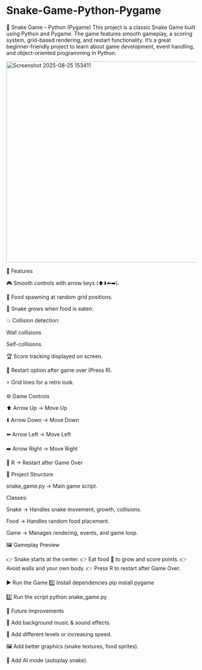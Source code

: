 # Snake-Game-Python-Pygame
🐍 Snake Game – Python (Pygame) This project is a classic Snake Game built using Python and Pygame. The game features smooth gameplay, a scoring system, grid-based rendering, and restart functionality. It’s a great beginner-friendly project to learn about game development, event handling, and object-oriented programming in Python.

<img width="750" height="533" alt="Screenshot 2025-08-25 153411" src="https://github.com/user-attachments/assets/b4ca05d6-904a-440f-86a1-79e1e9b1f128" />


🚀 Features

🎮 Smooth controls with arrow keys (⬆️⬇️⬅️➡️).

🍎 Food spawning at random grid positions.

🐍 Snake grows when food is eaten.

💥 Collision detection:

Wall collisions

Self-collisions

🏆 Score tracking displayed on screen.

🔄 Restart option after game over (Press R).

⚡ Grid lines for a retro look.

⚙️ Game Controls

⬆️ Arrow Up → Move Up

⬇️ Arrow Down → Move Down

⬅️ Arrow Left → Move Left

➡️ Arrow Right → Move Right

🔄 R → Restart after Game Over

📂 Project Structure

snake_game.py → Main game script.

Classes:

Snake → Handles snake movement, growth, collisions.

Food → Handles random food placement.

Game → Manages rendering, events, and game loop.

🖼️ Gameplay Preview

👉 Snake starts at the center.
👉 Eat food 🍎 to grow and score points.
👉 Avoid walls and your own body.
👉 Press R to restart after Game Over.

▶️ Run the Game
1️⃣ Install dependencies
pip install pygame

2️⃣ Run the script
python snake_game.py

🔮 Future Improvements

🎵 Add background music & sound effects.

🌈 Add different levels or increasing speed.

🖼️ Add better graphics (snake textures, food sprites).

🤖 Add AI mode (autoplay snake).
